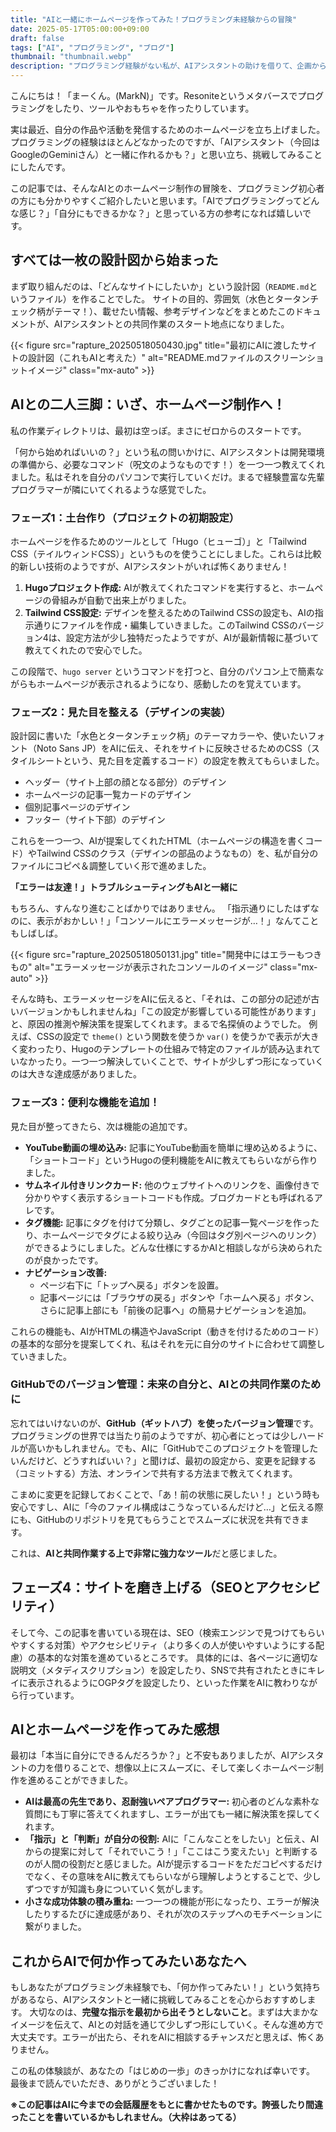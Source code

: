 ```yaml
---
title: "AIと一緒にホームページを作ってみた！プログラミング未経験からの冒険"
date: 2025-05-17T05:00:00+09:00
draft: false
tags: ["AI", "プログラミング", "ブログ"]
thumbnail: "thumbnail.webp"
description: "プログラミング経験がない私が、AIアシスタントの助けを借りて、企画からデザイン実装、機能追加まで、自分だけのポートフォリオサイトを立ち上げた体験談。AIとの共同作業の雰囲気や大まかな流れをお伝えします。"
---
```


こんにちは！「まーくん。(MarkN)」です。Resoniteというメタバースでプログラミングをしたり、ツールやおもちゃを作ったりしています。

実は最近、自分の作品や活動を発信するためのホームページを立ち上げました。プログラミングの経験はほとんどなかったのですが、「AIアシスタント（今回はGoogleのGeminiさん）と一緒に作れるかも？」と思い立ち、挑戦してみることにしたんです。

この記事では、そんなAIとのホームページ制作の冒険を、プログラミング初心者の方にも分かりやすくご紹介したいと思います。「AIでプログラミングってどんな感じ？」「自分にもできるかな？」と思っている方の参考になれば嬉しいです。

## すべては一枚の設計図から始まった

まず取り組んだのは、「どんなサイトにしたいか」という設計図（`README.md`というファイル）を作ることでした。
サイトの目的、雰囲気（水色とタータンチェック柄がテーマ！）、載せたい情報、参考デザインなどをまとめたこのドキュメントが、AIアシスタントとの共同作業のスタート地点になりました。

{{< figure src="rapture_20250518050430.jpg" title="最初にAIに渡したサイトの設計図（これもAIと考えた）" alt="README.mdファイルのスクリーンショットイメージ" class="mx-auto" >}}

## AIとの二人三脚：いざ、ホームページ制作へ！

私の作業ディレクトリは、最初は空っぽ。まさにゼロからのスタートです。

「何から始めればいいの？」という私の問いかけに、AIアシスタントは開発環境の準備から、必要なコマンド（呪文のようなものです！）を一つ一つ教えてくれました。私はそれを自分のパソコンで実行していくだけ。まるで経験豊富な先輩プログラマーが隣にいてくれるような感覚でした。

### フェーズ1：土台作り（プロジェクトの初期設定）

ホームページを作るためのツールとして「Hugo（ヒューゴ）」と「Tailwind CSS（テイルウィンドCSS）」というものを使うことにしました。これらは比較的新しい技術のようですが、AIアシスタントがいれば怖くありません！

1.  **Hugoプロジェクト作成:** AIが教えてくれたコマンドを実行すると、ホームページの骨組みが自動で出来上がりました。
2.  **Tailwind CSS設定:** デザインを整えるためのTailwind CSSの設定も、AIの指示通りにファイルを作成・編集していきました。このTailwind CSSのバージョン4は、設定方法が少し独特だったようですが、AIが最新情報に基づいて教えてくれたので安心でした。

この段階で、`hugo server` というコマンドを打つと、自分のパソコン上で簡素ながらもホームページが表示されるようになり、感動したのを覚えています。

### フェーズ2：見た目を整える（デザインの実装）

設計図に書いた「水色とタータンチェック柄」のテーマカラーや、使いたいフォント（Noto Sans JP）をAIに伝え、それをサイトに反映させるためのCSS（スタイルシートという、見た目を定義するコード）の設定を教えてもらいました。

* ヘッダー（サイト上部の顔となる部分）のデザイン
* ホームページの記事一覧カードのデザイン
* 個別記事ページのデザイン
* フッター（サイト下部）のデザイン

これらを一つ一つ、AIが提案してくれたHTML（ホームページの構造を書くコード）やTailwind CSSのクラス（デザインの部品のようなもの）を、私が自分のファイルにコピペ＆調整していく形で進めました。

**「エラーは友達！」トラブルシューティングもAIと一緒に**

もちろん、すんなり進むことばかりではありません。
「指示通りにしたはずなのに、表示がおかしい！」「コンソールにエラーメッセージが…！」なんてこともしばしば。

{{< figure src="rapture_20250518050131.jpg" title="開発中にはエラーもつきもの" alt="エラーメッセージが表示されたコンソールのイメージ" class="mx-auto" >}}

そんな時も、エラーメッセージをAIに伝えると、「それは、この部分の記述が古いバージョンかもしれませんね」「この設定が影響している可能性があります」と、原因の推測や解決策を提案してくれます。まるで名探偵のようでした。
例えば、CSSの設定で `theme()` という関数を使うか `var()` を使うかで表示が大きく変わったり、Hugoのテンプレートの仕組みで特定のファイルが読み込まれていなかったり。一つ一つ解決していくことで、サイトが少しずつ形になっていくのは大きな達成感がありました。

### フェーズ3：便利な機能を追加！

見た目が整ってきたら、次は機能の追加です。

* **YouTube動画の埋め込み:** 記事にYouTube動画を簡単に埋め込めるように、「ショートコード」というHugoの便利機能をAIに教えてもらいながら作りました。
* **サムネイル付きリンクカード:** 他のウェブサイトへのリンクを、画像付きで分かりやすく表示するショートコードも作成。ブログカードとも呼ばれるアレです。
* **タグ機能:** 記事にタグを付けて分類し、タグごとの記事一覧ページを作ったり、ホームページでタグによる絞り込み（今回はタグ別ページへのリンク）ができるようにしました。どんな仕様にするかAIと相談しながら決められたのが良かったです。
* **ナビゲーション改善:**
    * ページ右下に「トップへ戻る」ボタンを設置。
    * 記事ページには「ブラウザの戻る」ボタンや「ホームへ戻る」ボタン、さらに記事上部にも「前後の記事へ」の簡易ナビゲーションを追加。

これらの機能も、AIがHTMLの構造やJavaScript（動きを付けるためのコード）の基本的な部分を提案してくれ、私はそれを元に自分のサイトに合わせて調整していきました。

### GitHubでのバージョン管理：未来の自分と、AIとの共同作業のために

忘れてはいけないのが、**GitHub（ギットハブ）を使ったバージョン管理**です。
プログラミングの世界では当たり前のようですが、初心者にとっては少しハードルが高いかもしれません。でも、AIに「GitHubでこのプロジェクトを管理したいんだけど、どうすればいい？」と聞けば、最初の設定から、変更を記録する（コミットする）方法、オンラインで共有する方法まで教えてくれます。

こまめに変更を記録しておくことで、「あ！前の状態に戻したい！」という時も安心ですし、AIに「今のファイル構成はこうなっているんだけど…」と伝える際にも、GitHubのリポジトリを見てもらうことでスムーズに状況を共有できます。

これは、**AIと共同作業する上で非常に強力なツール**だと感じました。

## フェーズ4：サイトを磨き上げる（SEOとアクセシビリティ）

そして今、この記事を書いている現在は、SEO（検索エンジンで見つけてもらいやすくする対策）やアクセシビリティ（より多くの人が使いやすいようにする配慮）の基本的な対策を進めているところです。
具体的には、各ページに適切な説明文（メタディスクリプション）を設定したり、SNSで共有されたときにキレイに表示されるようにOGPタグを設定したり、といった作業をAIに教わりながら行っています。

## AIとホームページを作ってみた感想

最初は「本当に自分にできるんだろうか？」と不安もありましたが、AIアシスタントの力を借りることで、想像以上にスムーズに、そして楽しくホームページ制作を進めることができました。

* **AIは最高の先生であり、忍耐強いペアプログラマー:** 初心者のどんな素朴な質問にも丁寧に答えてくれますし、エラーが出ても一緒に解決策を探してくれます。
* **「指示」と「判断」が自分の役割:** AIに「こんなことをしたい」と伝え、AIからの提案に対して「それでいこう！」「ここはこう変えたい」と判断するのが人間の役割だと感じました。AIが提示するコードをただコピペするだけでなく、その意味をAIに教えてもらいながら理解しようとすることで、少しずつですが知識も身についていく気がします。
* **小さな成功体験の積み重ね:** 一つ一つの機能が形になったり、エラーが解決したりするたびに達成感があり、それが次のステップへのモチベーションに繋がりました。

## これからAIで何か作ってみたいあなたへ

もしあなたがプログラミング未経験でも、「何か作ってみたい！」という気持ちがあるなら、AIアシスタントと一緒に挑戦してみることを心からおすすめします。
大切なのは、**完璧な指示を最初から出そうとしないこと**。まずは大まかなイメージを伝えて、AIとの対話を通じて少しずつ形にしていく。そんな進め方で大丈夫です。エラーが出たら、それをAIに相談するチャンスだと思えば、怖くありません。

この私の体験談が、あなたの「はじめの一歩」のきっかけになれば幸いです。
最後まで読んでいただき、ありがとうございました！

**※この記事はAIに今までの会話履歴をもとに書かせたものです。誇張したり間違ったことを書いているかもしれません。（大枠はあってる）**